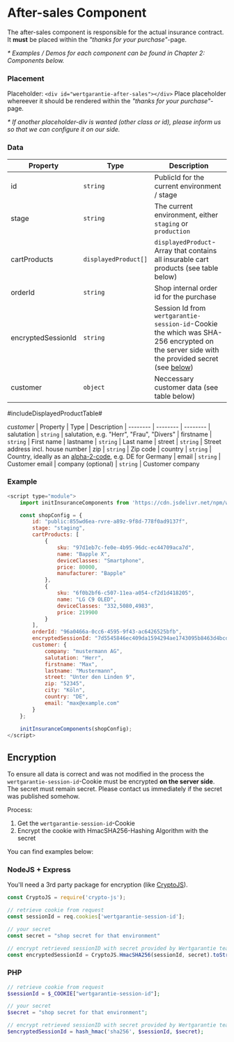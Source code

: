# After-sales Component

The after-sales component is responsible for the actual insurance contract. It __must__ be placed within the _"thanks for your purchase"_-page.

_* Examples / Demos for each component can be found in *Chapter 2: Components* below._


### Placement


Placeholder: ```<div id="wertgarantie-after-sales"></div>```
Place placeholder whereever it should be rendered within the _"thanks for your purchase"_-page.

_* If another placeholder-div is wanted (other class or id), please inform us so that we can configure it on our side._


### Data

| Property | Type     | Description
| -------- | -------- | --------
| id       | ```string```   | PublicId for the current environment / stage
| stage    | ```string```   | The current environment, either ```staging``` or ```production```
| cartProducts    | ```displayedProduct[]```     | ```displayedProduct```-Array that contains all insurable cart products (see table below)
| orderId | ```string``` | Shop internal order id for the purchase
| encryptedSessionId | ```string``` | Session Id from ```wertgarantie-session-id```-Cookie the which was SHA-256 encrypted on the server side with the provided secret (see [below](##encryption)) 
| customer | ```object``` | Neccessary customer data (see table below)

#includeDisplayedProductTable#

_customer_
| Property | Type     | Description
| -------- | -------- | --------
| salutation    | ```string```     | salutation, e.g. "Herr", "Frau", "Divers"
| firstname    | ```string```     | First name
| lastname    | ```string```     | Last name
| street    | ```string```     | Street address incl. house number
| zip    | ```string```     | Zip code
| country    | ```string```     | Country, ideally as an [alpha-2-code](https://en.wikipedia.org/wiki/ISO_3166-1_alpha-2), e.g. DE for Germany
| email    | ```string```     | Customer email
| company (optional)    | ```string```     | Customer company

### Example
```js
<script type="module">
    import initInsuranceComponents from 'https://cdn.jsdelivr.net/npm/wertgarantie-component-loader@1/dist/wertgarantieLoader.min.js';

    const shopConfig = {
        id: "public:855wd6ea-rvre-a89z-9f8d-778f0ad9137f", 
        stage: "staging",
        cartProducts: [
            {
                sku: "97d1eb7c-fe0e-4b95-96dc-ec44709aca7d",
                name: "Bapple X",
                deviceClasses: "Smartphone",
                price: 80000,
                manufacturer: "Bapple"
            },
            {
                sku: "6f0b2bf6-c507-11ea-a054-cf2d1d418205",
                name: "LG C9 OLED",
                deviceClasses: "332,5080,4983",
                price: 219900
            }
        ],
        orderId: "96a0466a-0cc6-4595-9f43-ac6426525bfb",
        encryptedSessionId: "7d5545846ec409da1594294ae1743095b8463d4bcd9a479417c71dba0b9a092b",
        customer: {
            company: "mustermann AG",
            salutation: "Herr", 
            firstname: "Max",
            lastname: "Mustermann",
            street: "Unter den Linden 9",
            zip: "52345", 
            city: "Köln",
            country: "DE",
            email: "max@example.com"
        }
    };
    
    initInsuranceComponents(shopConfig);
</script>
```

## Encryption
To ensure all data is correct and was not modified in the process the ```wertgarantie-session-id```-Cookie must be encrypted __on the server side__. The secret must remain secret. Please contact us immediately if the secret was published somehow. 

Process: 
1. Get the ```wertgarantie-session-id```-Cookie
2. Encrypt the cookie with HmacSHA256-Hashing Algorithm with the secret

You can find examples below:


### NodeJS + Express
You'll need a 3rd party package for encryption (like [CryptoJS](https://www.npmjs.com/package/crypto-js)).
```js
const CryptoJS = require('crypto-js');

// retrieve cookie from request
const sessionId = req.cookies['wertgarantie-session-id'];

// your secret
const secret = "shop secret for that environment"

// encrypt retrieved sessionID with secret provided by Wertgarantie team
const encryptedSessionId = CryptoJS.HmacSHA256(sessionId, secret).toString();
```


### PHP

```php
// retrieve cookie from request
$sessionId = $_COOKIE["wertgarantie-session-id"];

// your secret
$secret = "shop secret for that environment";

// encrypt retrieved sessionID with secret provided by Wertgarantie team
$encryptedSessionId = hash_hmac('sha256', $sessionId, $secret);
```







